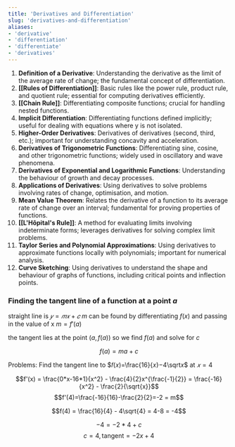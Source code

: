 ```yaml
---
title: 'Derivatives and Differentiation'
slug: 'derivatives-and-differentiation'
aliases:
- 'derivative'
- 'differentiation'
- 'differentiate'
- 'derivatives'
---
```


1. **Definition of a Derivative**: Understanding the derivative as the limit of the average rate of change; the fundamental concept of differentiation.
2. **[[Rules of Differentiation]]**: Basic rules like the power rule, product rule, and quotient rule; essential for computing derivatives efficiently.
3. **[[Chain Rule]]**: Differentiating composite functions; crucial for handling nested functions.
4. **Implicit Differentiation**: Differentiating functions defined implicitly; useful for dealing with equations where y is not isolated.
5. **Higher-Order Derivatives**: Derivatives of derivatives (second, third, etc.); important for understanding concavity and acceleration.
6. **Derivatives of Trigonometric Functions**: Differentiating sine, cosine, and other trigonometric functions; widely used in oscillatory and wave phenomena.
7. **Derivatives of Exponential and Logarithmic Functions**: Understanding the behaviour of growth and decay processes.
8. **Applications of Derivatives**: Using derivatives to solve problems involving rates of change, optimisation, and motion.
9. **Mean Value Theorem**: Relates the derivative of a function to its average rate of change over an interval; fundamental for proving properties of functions.
10. **[[L'Hôpital's Rule]]**: A method for evaluating limits involving indeterminate forms; leverages derivatives for solving complex limit problems.
11. **Taylor Series and Polynomial Approximations**: Using derivatives to approximate functions locally with polynomials; important for numerical analysis.
12. **Curve Sketching**: Using derivatives to understand the shape and behaviour of graphs of functions, including critical points and inflection points.




### Finding the tangent line of a function at a point $a$
straight line is $𝑦=𝑚𝑥+𝑐$
$m$ can be found by differentiating $f(x)$ and passing in the value of x $m=f'(a)$

the tangent lies at the point $(a, f(a))$ so we find $f(a)$ and solve for $c$

$$f(a) = ma + c$$

Problems:
Find the tangent line to $𝑓(𝑥)=\frac{16}{𝑥}−4\sqrt𝑥$ at $𝑥=4$

$$f'(x) = \frac{0*x-16*1}{x^2} - \frac{4}{2}x^{\frac{-1}{2}} = \frac{-16}{x^2} - \frac{2}{\sqrt{x}}$$
$$f'(4)=\frac{-16}{16}-\frac{2}{2}=-2 = m$$

$$f(4) = \frac{16}{4} - 4\sqrt{4} = 4-8 = -4$$

$$-4 = -2*4 + c$$
$$c=4, \text{tangent} = -2x + 4$$